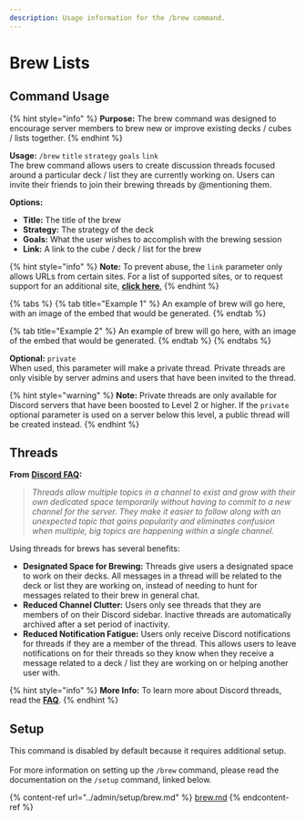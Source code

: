 ```yaml
---
description: Usage information for the /brew command.
---
```


# Brew Lists

## Command Usage

{% hint style="info" %}
**Purpose:** The brew command was designed to encourage server members to brew new or improve existing decks / cubes / lists together.
{% endhint %}

**Usage:** `/brew` `title` `strategy` `goals` `link`\
The brew command allows users to create discussion threads focused around a particular deck / list they are currently working on. Users can invite their friends to join their brewing threads by @mentioning them.

**Options:**

* **Title:** The title of the brew
* **Strategy:** The strategy of the deck
* **Goals:** What the user wishes to accomplish with the brewing session
* **Link:** A link to the cube / deck / list for the brew

{% hint style="info" %}
**Note:** To prevent abuse, the `link` parameter only allows URLs from certain sites. For a list of supported sites, or to request support for an additional site, [**click here**.](https://github.com/wise-io/GolemHeart/issues/25)
{% endhint %}

{% tabs %}
{% tab title="Example 1" %}
An example of brew will go here, with an image of the embed that would be generated.
{% endtab %}

{% tab title="Example 2" %}
An example of brew will go here, with an image of the embed that would be generated.
{% endtab %}
{% endtabs %}

**Optional:** `private`\
When used, this parameter will make a private thread. Private threads are only visible by server admins and users that have been invited to the thread.&#x20;

{% hint style="warning" %}
**Note:** Private threads are only available for Discord servers that have been boosted to Level 2 or higher. If the `private` optional parameter is used on a server below this level, a public thread will be created instead.
{% endhint %}

## Threads

**From** [**Discord FAQ**](https://support.discord.com/hc/en-us/articles/4403205878423-Threads-FAQ#h\_01FDGC4JW2D665Y230KPKWQZPN)**:**

> _Threads allow multiple topics in a channel to exist and grow with their own dedicated space temporarily without having to commit to a new channel for the server. They make it easier to follow along with an unexpected topic that gains popularity and eliminates confusion when multiple, big topics are happening within a single channel._

Using threads for brews has several benefits:

* **Designated Space for Brewing:** Threads give users a designated space to work on their decks. All messages in a thread will be related to the deck or list they are working on, instead of needing to hunt for messages related to their brew in general chat.
* **Reduced Channel Clutter:** Users only see threads that they are members of on their Discord sidebar. Inactive threads are automatically archived after a set period of inactivity.
* **Reduced Notification Fatigue:** Users only receive Discord notifications for threads if they are a member of the thread. This allows users to leave notifications on for their threads so they know when they receive a message related to a deck / list they are working on or helping another user with.

{% hint style="info" %}
**More Info:** To learn more about Discord threads, read the [**FAQ**](https://support.discord.com/hc/en-us/articles/4403205878423-Threads-FAQ#h\_01FDGC4JW2D665Y230KPKWQZPN).
{% endhint %}

## Setup

This command is disabled by default because it requires additional setup.\
\
For more information on setting up the `/brew` command, please read the documentation on the `/setup` command, linked below.

{% content-ref url="../admin/setup/brew.md" %}
[brew.md](../admin/setup/brew.md)
{% endcontent-ref %}
